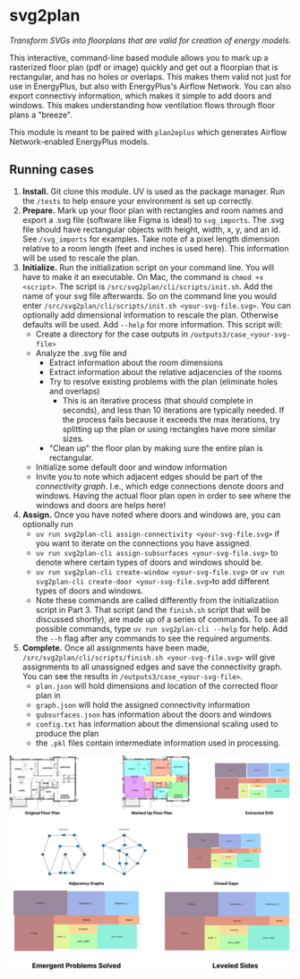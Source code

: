 # svg2plan

*Transform SVGs into floorplans that are valid for creation of energy models.*

This interactive, command-line based module allows you to mark up a rasterized floor plan (pdf or image) quickly and get out a floorplan that is rectangular, and has no holes or overlaps. This makes them valid not just for use in EnergyPlus, but also with EnergyPlus's Airflow Network. You can also export connectivy information, which makes it simple to add doors and windows. This makes understanding how ventilation flows through floor plans a "breeze". 

This module is meant to be paired with `plan2eplus` which generates Airflow Network-enabled EnergyPlus models.


## Running cases 

1. **Install.** Git clone this module. UV is used as the package manager. Run the `/tests` to help ensure your environment is set up correctly. 
2. **Prepare.** Mark up your floor plan with rectangles and room names and export a .svg file (software like Figma is ideal) to `svg_imports`. The .svg file should have rectangular objects with height, width, x, y, and an id. See `/svg_imports` for examples. Take note of a pixel length dimension relative to a room length (feet and inches is used here).  This information will be used to rescale the plan. 
3. **Initialize.** Run the initialization script on your command line. You will have to make it an executable. On Mac, the command is `chmod +x <script>`. The script is `/src/svg2plan/cli/scripts/init.sh`. Add the name of your svg file afterwards. So on the command line you would enter `/src/svg2plan/cli/scripts/init.sh <your-svg-file.svg>`. You can optionally add dimensional information to rescale the plan. Otherwise defaults will be used. Add `--help` for more information. This script will:
   * Create a directory for the case outputs in `/outputs3/case_<your-svg-file>`
   * Analyze the .svg file and 
      * Extract information about the room dimensions
      * Extract information about the relative adjacencies of the rooms
      * Try to resolve existing problems with the plan (eliminate holes and overlaps)
        * This is an iterative process (that should complete in seconds), and less than 10 iterations are typically needed. If the process fails because it exceeds the max iterations, try splitting up the plan or using rectangles have more similar sizes. 
      * "Clean up" the floor plan by making sure the entire plan is rectangular. 
    * Initialize some default door and window information 
    * Invite you to note which adjacent edges should be part of the *connectivity graph*. I.e., which edge connections denote doors and windows. Having the actual floor plan open in order to see where the windows and doors are helps here!
4. **Assign.** Once you have noted where doors and windows are, you can optionally run 
   * `uv run svg2plan-cli assign-connectivity <your-svg-file.svg>` if you want to iterate on the connections you have assigned.
   * `uv run svg2plan-cli assign-subsurfaces <your-svg-file.svg>` to denote where certain types of doors and windows should be.
   * `uv run svg2plan-cli create-window <your-svg-file.svg>` or `uv run svg2plan-cli create-door <your-svg-file.svg>`to add different types of doors and windows. 
   * Note these commands are called differently from the initializatiion script in Part 3. That script (and the `finish.sh` script that will be discussed shortly), are made up of a series of commands. To see all possible commands, type `uv run svg2plan-cli --help` for help. Add the `--h` flag after any commands to see the required arguments. 
5. **Complete.** Once all assignments have been made, `/src/svg2plan/cli/scripts/finish.sh <your-svg-file.svg>` will give assignments to all unassigned edges and save the connectivity graph. You can see the results in `/outputs3/case_<your-svg-file>`.
   * `plan.json` will hold dimensions and location of the corrected floor plan in 
   * `graph.json` will hold the assigned connectivity information 
   * `gubsurfaces.json` has information about the doors and windows
   * `config.txt` has information about the dimensional scaling used to produce the plan 
   * the `.pkl` files contain intermediate information used in processing. 
  

![Going from marked up floor plan as svg, to EnergyPlus compliant plan](<figures/red_b1_figs/Closed Gaps.png>)
![Rectangular shape is ideal for use with the Airflow Network](<figures/red_b1_figs/Leveled Sides.png>)

